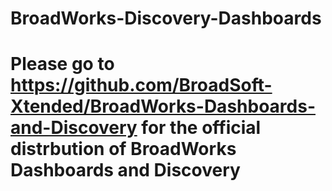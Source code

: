 # BroadWorks-Discovery-Dashboards

# Please go to https://github.com/BroadSoft-Xtended/BroadWorks-Dashboards-and-Discovery for the official distrbution of BroadWorks Dashboards and Discovery
